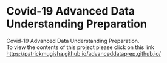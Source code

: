 # Covid-19 Advanced Data Understanding Preparation
Covid-19 Advanced Data Understanding Preparation. <br>To view the contents of this project please click on this link https://patrickmugisha.github.io/advanceddataprep.github.io/
